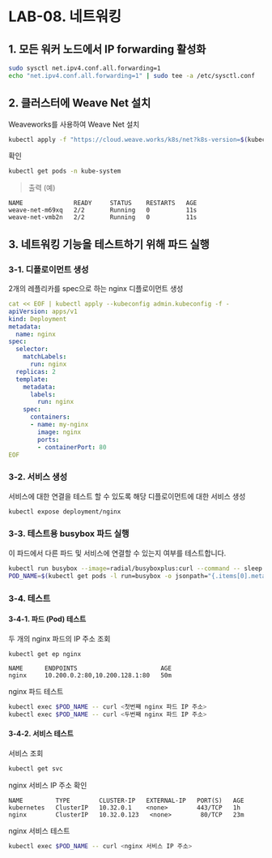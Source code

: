 # LAB-08. 네트워킹

## 1. 모든 워커 노드에서 IP forwarding 활성화

```sh
sudo sysctl net.ipv4.conf.all.forwarding=1
echo "net.ipv4.conf.all.forwarding=1" | sudo tee -a /etc/sysctl.conf
```

## 2. 클러스터에 Weave Net 설치

Weaveworks를 사용하여 Weave Net 설치
```sh
kubectl apply -f "https://cloud.weave.works/k8s/net?k8s-version=$(kubectl version | base64 | tr -d '\n')&env.IPALLOC_RANGE=10.200.0.0/16"
```

확인
```sh
kubectl get pods -n kube-system
```

> 출력 (예)

```
NAME              READY     STATUS    RESTARTS   AGE
weave-net-m69xq   2/2       Running   0          11s
weave-net-vmb2n   2/2       Running   0          11s
```

## 3. 네트워킹 기능을 테스트하기 위해 파드 실행

### 3-1. 디플로이먼트 생성

2개의 레플리카를 spec으로 하는 nginx 디플로이먼트 생성

```yaml
cat << EOF | kubectl apply --kubeconfig admin.kubeconfig -f -
apiVersion: apps/v1
kind: Deployment
metadata:
  name: nginx
spec:
  selector:
    matchLabels:
      run: nginx
  replicas: 2
  template:
    metadata:
      labels:
        run: nginx
    spec:
      containers:
      - name: my-nginx
        image: nginx
        ports:
        - containerPort: 80
EOF
```

### 3-2. 서비스 생성

서비스에 대한 연결을 테스트 할 수 있도록 해당 디플로이먼트에 대한 서비스 생성

```sh
kubectl expose deployment/nginx
```

### 3-3. 테스트용 busybox 파드 실행

이 파드에서 다른 파드 및 서비스에 연결할 수 있는지 여부를 테스트합니다.

```sh
kubectl run busybox --image=radial/busyboxplus:curl --command -- sleep 3600
POD_NAME=$(kubectl get pods -l run=busybox -o jsonpath="{.items[0].metadata.name}")
```

### 3-4. 테스트

#### 3-4-1. 파드 (Pod) 테스트

두 개의 nginx 파드의 IP 주소 조회

```
kubectl get ep nginx
```

```
NAME      ENDPOINTS                       AGE
nginx     10.200.0.2:80,10.200.128.1:80   50m
```

nginx 파드 테스트

```sh
kubectl exec $POD_NAME -- curl <첫번째 nginx 파드 IP 주소>
kubectl exec $POD_NAME -- curl <두번째 nginx 파드 IP 주소>
```

#### 3-4-2. 서비스 테스트

서비스 조회
```sh
kubectl get svc
```

nginx 서비스 IP 주소 확인
```
NAME         TYPE        CLUSTER-IP   EXTERNAL-IP   PORT(S)   AGE
kubernetes   ClusterIP   10.32.0.1    <none>        443/TCP   1h
nginx        ClusterIP   10.32.0.123   <none>        80/TCP   23m
```

nginx 서비스 테스트
```sh
kubectl exec $POD_NAME -- curl <nginx 서비스 IP 주소>
```
